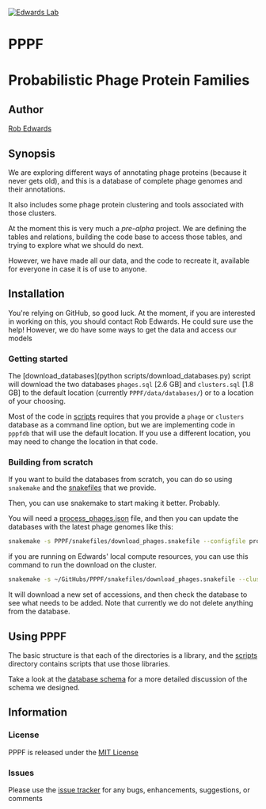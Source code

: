[![Edwards Lab](https://img.shields.io/badge/Bioinformatics-EdwardsLab-03A9F4)](https://edwards.sdsu.edu/research)

# PPPF
# Probabilistic Phage Protein Families

## Author

[Rob Edwards](https://twitter.com/linsalrob)


## Synopsis

We are exploring different ways of annotating phage proteins (because it never gets old), and this is a  database of complete phage genomes and their annotations.

It also includes some phage protein clustering and tools associated with those clusters.

At the moment this is very much a _pre-alpha_ project. We are defining the tables and relations, building the code base to access those tables, and trying to explore what we should do next.

However, we have made all our data, and the code to recreate it, available for everyone in case it is of use to anyone. 

## Installation

You're relying on GitHub, so good luck. At the moment, if you are interested in working on this, you should contact  Rob Edwards. He could sure use the help! However, we do have some ways to get the data and access our models
 
### Getting started
 
The [download_databases](python scripts/download_databases.py) script will download the two databases `phages.sql` [2.6 GB] and `clusters.sql` [1.8 GB] to the default location (currently `PPPF/data/databases/`) or to a location of your choosing. 

Most of the code in [scripts](scripts/) requires that you provide a `phage` or `clusters` database as a command line option, but we are implementing code in `pppfdb` that will use the default location. If you use a different location, you may need to change the location in that code.
 
 
### Building from scratch
 
If you want to build the databases from scratch, you can do so using `snakemake` and the [snakefiles](snakefiles/) that we provide.
 
 Then, you can use snakemake to start making it better. Probably.
 
 You will need a [process_phages.json](snakefiles/process_phages.json) file, and then you can update the databases 
 with the latest phage genomes like this:
 
 
```bash
snakemake -s PPPF/snakefiles/download_phages.snakefile --configfile process_phages.json
```


if you are running on Edwards' local compute resources, you can use this command to run the download on the cluster. 

```bash
snakemake -s ~/GitHubs/PPPF/snakefiles/download_phages.snakefile --cluster 'qsub -cwd -o sge_download.out -e sge_download.err -V' -j 200 --latency-wait 60
```
 
 It will download a new set of accessions, and then check the database to see what needs to be added. 
 Note that currently we do not delete anything from the database.
 
## Using PPPF

The basic structure is that each of the directories is a library, and the [scripts](scripts/) directory contains scripts that use those libraries. 

Take a look at the [database schema](Schema.md) for a more detailed discussion of the schema we designed.

## Information

### License

PPPF is released under the [MIT License](LICENSE)

### Issues

Please use the [issue tracker](https://github.com/linsalrob/PPPF/issues) for any bugs, enhancements, suggestions, or comments
